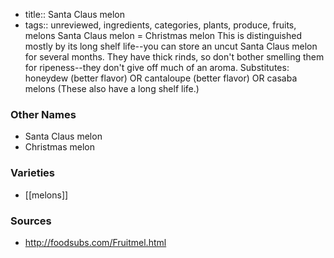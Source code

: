 - title:: Santa Claus melon
- tags:: unreviewed, ingredients, categories, plants, produce, fruits, melons
Santa Claus melon = Christmas melon This is distinguished mostly by its long shelf life--you can store an uncut Santa Claus melon for several months. They have thick rinds, so don't bother smelling them for ripeness--they don't give off much of an aroma. Substitutes: honeydew (better flavor) OR cantaloupe (better flavor) OR casaba melons (These also have a long shelf life.)

### Other Names

* Santa Claus melon
* Christmas melon

### Varieties

* [[melons]]

### Sources
* http://foodsubs.com/Fruitmel.html
